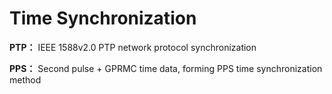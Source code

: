 # Time Synchronization  
**PTP：** IEEE 1588v2.0 PTP network protocol synchronization 

**PPS：** Second pulse + GPRMC time data, forming PPS time synchronization method